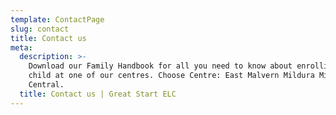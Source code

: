 ```yaml
---
template: ContactPage
slug: contact
title: Contact us
meta:
  description: >-
    Download our Family Handbook for all you need to know about enrolling your
    child at one of our centres. Choose Centre: East Malvern Mildura Mildura
    Central.
  title: Contact us | Great Start ELC
---
```


